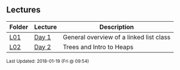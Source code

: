 ## Lectures
| Folder | Lecture | Description|
 | ------------|------------|------------|
 | [L01](./L02) | [ Day 1 ](./L02) |  General overview of a linked list class |
 | [L02](./L02) | [ Day 2 ](./L02) |  Trees and Intro to Heaps |

<sup>Last Updated: 2018-01-19 (Fri @ 09:54)</sup>